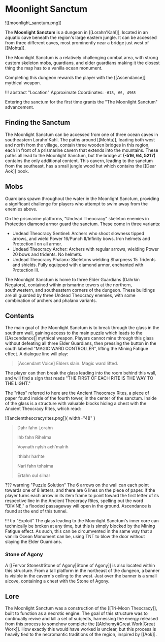 # Moonlight Sanctum

![[moonlight_sanctum.png]]

The **Moonlight Sanctum** is a dungeon in [[Lorahn'Kahl]], located in an aquatic cave beneath the region's large eastern jungle. It can be accessed from three different caves, most prominently near a bridge just west of [[Mohta]].

The Moonlight Sanctum is a relatively challenging combat area, with strong custom skeleton mobs, guardians, and elder guardians making it the closest thing the map has to a vanilla ocean monument. 

Completing this dungeon rewards the player with the [[Ascendance]] mythical weapon.

!!! abstract "Location"
    Approximate Coordinates: `-618, 66, 4968`

Entering the sanctum for the first time grants the "The Moonlight Sanctum" advancement.

## Finding the Sanctum

The Moonlight Sanctum can be accessed from one of three ocean caves in southeastern Lorahn'Kahl. The paths around [[Mohta]], leading both west and north from the village, contain three wooden bridges in this region, each in front of a prismarine cavern that extends into the mountains. These paths all lead to the Moonlight Sanctum, but the bridge at **(-516, 64, 5217)** contains the only additional content. This cavern, leading to the sanctum from the southeast, has a small jungle wood hut which contains the [[Dear Aok]] book.

## Mobs

Guardians spawn throughout the water in the Moonlight Sanctum, providing a significant challenge for players who attempt to swim away from the enemies above.

On the prismarine platforms, "Undead Theocracy" skeleton enemies in Protection diamond armor guard the sanctum. These come in three variants:

- Undead Theocracy Sentinel: Archers who shoot slowness tipped arrows, and wield Power 16/Punch II/Infinity bows. Iron helmets and Protection I on all armor. <br>
- Undead Theocracy Archer: Archers with regular arrows, wielding Power 20 bows and tridents. No helmets. <br>
- Undead Theocracy Phalanx: Skeletons wielding Sharpness 15 Tridents and shields. Fully equipped with diamond armor, enchanted with Protection III.

The Moonlight Sanctum is home to three Elder Guardians (Dahrkin Negators), contained within prismarine towers at the northern, southwestern, and southeastern corners of the dungeon. These buildings are all guarded by three Undead Theocracy enemies, with some combination of archers and phalanx variants. 

## Contents

The main goal of the Moonlight Sanctum is to break through the glass in the southern wall, gaining access to the main puzzle which leads to the [[Ascendance]] mythical weapon. Players cannot mine through this glass without defeating all three Elder Guardians, then pressing the button in the south labeled "MAGIC WARD CONTROLLER", lifting the Mining Fatigue effect. A dialogue line will play:

> [Ascendant Voice] Elders slain. Magic ward lifted.

The player can then break the glass leading into the room behind this wall, and will find a sign that reads "THE FIRST OF EACH RITE IS THE WAY TO THE LIGHT."

The "rites" referred to here are the Ancient Theocracy Rites, a piece of paper found inside of the fourth tower, in the center of the sanctum. Inside of the glass is a structure with valuable blocks hiding a chest with the Ancient Theocracy Rites, which read:

![[ancienttheocracyrites.png]]{ width="48" }

> Dahr fahn Lorahn
>
> Ihb fahn Rihelma
>
> Voynath nylsh axh'malrih
>
> Ithlahr harhte
>
> Nari fahn tohsima
>
> Ertahn oul silnar

??? warning "Puzzle Solution"
    The 6 arrows on the wall can each point towards one of 8 letters, and there are 6 lines on the piece of paper. If the player turns each arrow in its item frame to point toward the first letter of its respective line in the Ancient Theocracy Rites, spelling out the word "DIVINE," a flooded passageway will open in the ground. Ascendance is found at the end of this tunnel.

!!! tip "Exploit"
    The glass leading to the Moonlight Sanctum's inner core can technically be broken at any time, but this is simply blocked by the Mining Fatigue effect. As such, this can be circumvented in the same way that a vanilla Ocean Monument can be, using TNT to blow the door without slaying the Elder Guardians.

### Stone of Agony

A [[Fervor Stones#Stone of Agony|Stone of Agony]] is also located within this structure. From a tall platform in the northeast of the dungeon, a banner is visible in the cavern's ceiling to the west. Just over the banner is a small alcove, containing a chest with the Stone of Agony.

## Lore

The Moonlight Sanctum was a construction of the [[Tri-Moon Theocracy]], built to function as a necrotic engine. The goal of this structure was to continually revive and kill a set of subjects, harnessing the energy released from this process to somehow complete the [[Alchemy#Great Work|Great Work]]. How exactly this would have worked is unclear, but this process is heavily tied to the necromantic traditions of the region, inspired by [[Aok]].
